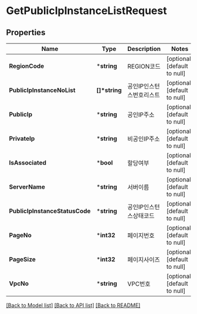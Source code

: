 # GetPublicIpInstanceListRequest

## Properties
Name | Type | Description | Notes
------------ | ------------- | ------------- | -------------
**RegionCode** | ***string** | REGION코드 | [optional] [default to null]
**PublicIpInstanceNoList** | **[]\*string** | 공인IP인스턴스번호리스트 | [optional] [default to null]
**PublicIp** | ***string** | 공인IP주소 | [optional] [default to null]
**PrivateIp** | ***string** | 비공인IP주소 | [optional] [default to null]
**IsAssociated** | ***bool** | 할당여부 | [optional] [default to null]
**ServerName** | ***string** | 서버이름 | [optional] [default to null]
**PublicIpInstanceStatusCode** | ***string** | 공인IP인스턴스상태코드 | [optional] [default to null]
**PageNo** | ***int32** | 페이지번호 | [optional] [default to null]
**PageSize** | ***int32** | 페이지사이즈 | [optional] [default to null]
**VpcNo** | ***string** | VPC번호 | [optional] [default to null]

[[Back to Model list]](../README.md#documentation-for-models) [[Back to API list]](../README.md#documentation-for-api-endpoints) [[Back to README]](../README.md)


